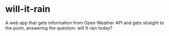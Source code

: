# will-it-rain
A web app that gets information from Open Weather API and gets straight to the point, answering the question: will It rain today?
